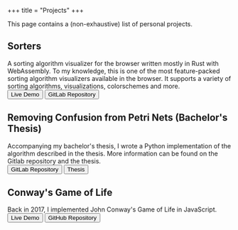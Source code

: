 +++
title = "Projects"
+++

This page contains a (non-exhaustive) list of personal projects.
## Sorters
A sorting algorithm visualizer for the browser written mostly in Rust with
WebAssembly. To my knowledge, this is one of the most feature-packed sorting
algorithm visualizers available in the browser. It supports a variety of sorting
algorithms, visualizations, colorschemes and more.
<br>[<button>Live Demo</button>](https://tertsdiepraam.gitlab.io/Sorters/) [<button>GitLab Repository</button>](https://www.gitlab.com/TertsDiepraam/Sorters)

## Removing Confusion from Petri Nets (Bachelor's Thesis)
Accompanying my bachelor's thesis, I wrote a Python implementation of the
algorithm described in the thesis. More information can be found on the Gitlab
repository and the thesis.
<br>[<button>GitLab Repository</button>](https://gitlab.com/tertsdiepraam/petrinet) [<button>Thesis</button>](Terts_Diepraam_Thesis.pdf)

## Conway's Game of Life
Back in 2017, I implemented John Conway's Game of Life in JavaScript.
<br>[<button>Live Demo</button>](https://tertsdiepraam.github.io/Conways-Game-of-Life/) [<button>GitHub Repository</button>](https://www.github.com/TertsDiepraam/Conways-Game-of-Life/)